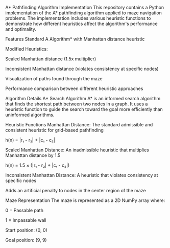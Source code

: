 A* Pathfinding Algorithm Implementation
This repository contains a Python implementation of the A* pathfinding algorithm applied to maze navigation problems. The implementation includes various heuristic functions to demonstrate how different heuristics affect the algorithm's performance and optimality.

Features
Standard A Algorithm* with Manhattan distance heuristic

Modified Heuristics:

Scaled Manhattan distance (1.5x multiplier)

Inconsistent Manhattan distance (violates consistency at specific nodes)

Visualization of paths found through the maze

Performance comparison between different heuristic approaches

Algorithm Details
A* Search Algorithm
A* is an informed search algorithm that finds the shortest path between two nodes in a graph. It uses a heuristic function to guide the search toward the goal more efficiently than uninformed algorithms.

Heuristic Functions
Manhattan Distance: The standard admissible and consistent heuristic for grid-based pathfinding

h(n) = |r₁ - r₂| + |c₁ - c₂|

Scaled Manhattan Distance: An inadmissible heuristic that multiplies Manhattan distance by 1.5

h(n) = 1.5 × (|r₁ - r₂| + |c₁ - c₂|)

Inconsistent Manhattan Distance: A heuristic that violates consistency at specific nodes

Adds an artificial penalty to nodes in the center region of the maze

Maze Representation
The maze is represented as a 2D NumPy array where:

0 = Passable path

1 = Impassable wall

Start position: (0, 0)

Goal position: (9, 9)
